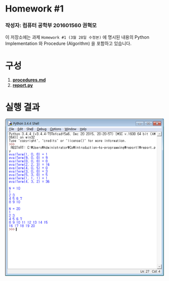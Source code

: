 Homework #1
===========

### 작성자: 컴퓨터 공학부 201601560 권혁모

이 저장소에는 과제 `Homework #1 (3월 28일 수정본)` 에 명시된 내용의 Python Implementation 와 Procedure (Algorithm) 을 포함하고 있습니다.

# 구성
1. **[procedures.md](procedures.md)**
1. **[report.py](report.py)**

# 실행 결과
![result of program](result.png)

